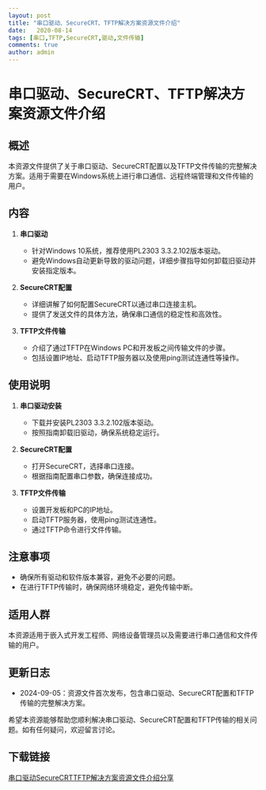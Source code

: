 ```yaml
---
layout: post
title: "串口驱动、SecureCRT、TFTP解决方案资源文件介绍"
date:   2020-08-14
tags: [串口,TFTP,SecureCRT,驱动,文件传输]
comments: true
author: admin
---
```

# 串口驱动、SecureCRT、TFTP解决方案资源文件介绍

## 概述
本资源文件提供了关于串口驱动、SecureCRT配置以及TFTP文件传输的完整解决方案。适用于需要在Windows系统上进行串口通信、远程终端管理和文件传输的用户。

## 内容
1. **串口驱动**
   - 针对Windows 10系统，推荐使用PL2303 3.3.2.102版本驱动。
   - 避免Windows自动更新导致的驱动问题，详细步骤指导如何卸载旧驱动并安装指定版本。

2. **SecureCRT配置**
   - 详细讲解了如何配置SecureCRT以通过串口连接主机。
   - 提供了发送文件的具体方法，确保串口通信的稳定性和高效性。

3. **TFTP文件传输**
   - 介绍了通过TFTP在Windows PC和开发板之间传输文件的步骤。
   - 包括设置IP地址、启动TFTP服务器以及使用ping测试连通性等操作。

## 使用说明
1. **串口驱动安装**
   - 下载并安装PL2303 3.3.2.102版本驱动。
   - 按照指南卸载旧驱动，确保系统稳定运行。

2. **SecureCRT配置**
   - 打开SecureCRT，选择串口连接。
   - 根据指南配置串口参数，确保连接成功。

3. **TFTP文件传输**
   - 设置开发板和PC的IP地址。
   - 启动TFTP服务器，使用ping测试连通性。
   - 通过TFTP命令进行文件传输。

## 注意事项
- 确保所有驱动和软件版本兼容，避免不必要的问题。
- 在进行TFTP传输时，确保网络环境稳定，避免传输中断。

## 适用人群
本资源适用于嵌入式开发工程师、网络设备管理员以及需要进行串口通信和文件传输的用户。

## 更新日志
- 2024-09-05：资源文件首次发布，包含串口驱动、SecureCRT配置和TFTP传输的完整解决方案。

希望本资源能够帮助您顺利解决串口驱动、SecureCRT配置和TFTP传输的相关问题。如有任何疑问，欢迎留言讨论。

## 下载链接

[串口驱动SecureCRTTFTP解决方案资源文件介绍分享](https://pan.quark.cn/s/228ee89bfae9)